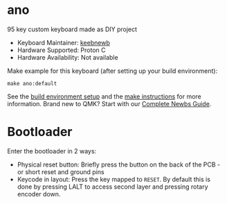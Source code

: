 # ano

95 key custom keyboard made as DIY project

* Keyboard Maintainer: [keebnewb](https://github.com/sauvehoo)
* Hardware Supported: Proton C
* Hardware Availability: Not available

Make example for this keyboard (after setting up your build environment):

    make ano:default

See the [build environment setup](https://docs.qmk.fm/#/getting_started_build_tools) and the [make instructions](https://docs.qmk.fm/#/getting_started_make_guide) for more information. Brand new to QMK? Start with our [Complete Newbs Guide](https://docs.qmk.fm/#/newbs).

# Bootloader

Enter the bootloader in 2 ways:

* Physical reset button: Briefly press the button on the back of the PCB - or short reset and ground pins
* Keycode in layout: Press the key mapped to `RESET`.  By default this is done by pressing LALT to access second layer and pressing rotary encoder down. 